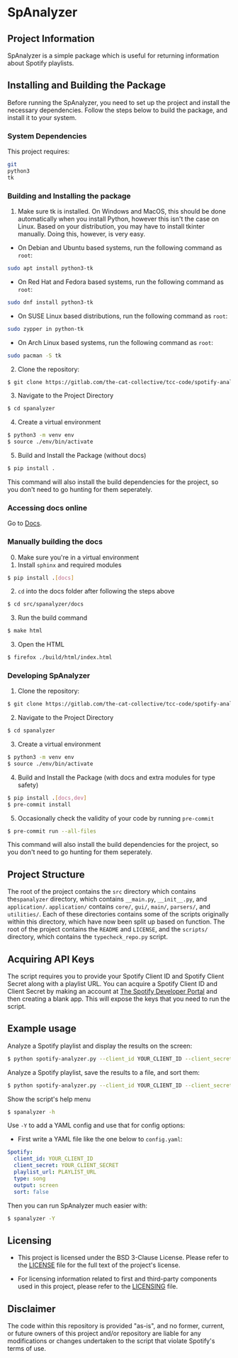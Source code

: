 # SpAnalyzer

## Project Information
SpAnalyzer is a simple package which is useful for returning information about Spotify playlists.

## Installing and Building the Package
Before running the SpAnalyzer, you need to set up the project and install the necessary dependencies. Follow the steps below to build the package, and install it to your system.

### System Dependencies
This project requires:
```bash
git
python3
tk
```

### Building and Installing the package
1. Make sure tk is installed. On Windows and MacOS, this should be done automatically when you install Python, however this isn't the case on Linux. Based on your distribution, you may have to install tkinter manually. Doing this, however, is very easy.

* On Debian and Ubuntu based systems, run the following command as `root`:
```bash
sudo apt install python3-tk
```
* On Red Hat and Fedora based systems, run the following command as `root`:
```bash
sudo dnf install python3-tk
```
* On SUSE Linux based distributions, run the following command as `root`:
```bash
sudo zypper in python-tk
```
* On Arch Linux based systems, run the following command as `root`:
```bash
sudo pacman -S tk
```
2. Clone the repository:
```bash
$ git clone https://gitlab.com/the-cat-collective/tcc-code/spotify-analyzer.git
```
3. Navigate to the Project Directory
```bash
$ cd spanalyzer
```
4. Create a virtual environment
```bash
$ python3 -m venv env
$ source ./env/bin/activate
```
5. Build and Install the Package (without docs)
```bash
$ pip install .
```
This command will also install the build dependencies for the project, so you don't need to go hunting for them seperately.

### Accessing docs online
Go to [Docs](https://the-cat-collective.gitlab.io/tcc-code/spanalyzer/).

### Manually building the docs
0. Make sure you're in a virtual environment
1. Install `sphinx` and required modules
```bash
$ pip install .[docs]
```
2. `cd` into the docs folder after following the steps above
```bash
$ cd src/spanalyzer/docs
```
3. Run the build command
```bash
$ make html
```
3. Open the HTML
```bash
$ firefox ./build/html/index.html
```

### Developing SpAnalyzer
1. Clone the repository:
```bash
$ git clone https://gitlab.com/the-cat-collective/tcc-code/spotify-analyzer.git
```
2. Navigate to the Project Directory
```bash
$ cd spanalyzer
```
3. Create a virtual environment
```bash
$ python3 -m venv env
$ source ./env/bin/activate
```
4. Build and Install the Package (with docs and extra modules for type safety)
```bash
$ pip install .[docs,dev]
$ pre-commit install
```
5. Occasionally check the validity of your code by running `pre-commit`
```bash
$ pre-commit run --all-files
```
This command will also install the build dependencies for the project, so you don't need to go hunting for them seperately.

## Project Structure
The root of the project contains the `src` directory which contains the`spanalyzer` directory, which contains `__main.py`, `__init__.py`, and `application/`. `application/` contains `core/`, `gui/`, `main/`, `parsers/`, and `utilities/`. Each of these directories contains some of the scripts originally within this directory, which have now been split up based on function. The root of the project contains the `README` and `LICENSE`, and the `scripts/` directory, which contains the `typecheck_repo.py` script.

## Acquiring API Keys
The script requires you to provide your Spotify Client ID and Spotify Client Secret along with a playlist URL.
You can acquire a Spotify Client ID and Client Secret by making an account at [The Spotify Developer Portal](https://developer.spotify.com) and then creating a blank app. This will expose the keys that you need to run the script.

## Example usage
Analyze a Spotify playlist and display the results on the screen:
```bash
$ python spotify-analyzer.py --client_id YOUR_CLIENT_ID --client_secret YOUR_CLIENT_SECRET --playlist_url PLAYLIST_URL --output screen
```
Analyze a Spotify playlist, save the results to a file, and sort them:
```bash
$ python spotify-analyzer.py --client_id YOUR_CLIENT_ID --client_secret YOUR_CLIENT_SECRET --playlist_url PLAYLIST_URL --output file --sort
```
Show the script's help menu
```bash
$ spanalyzer -h
```
Use `-Y` to add a YAML config and use that for config options:
* First write a YAML file like the one below to `config.yaml`:
```yaml
Spotify:
  client_id: YOUR_CLIENT_ID
  client_secret: YOUR_CLIENT_SECRET
  playlist_url: PLAYLIST_URL
  type: song
  output: screen
  sort: false
```
Then you can run SpAnalyzer much easier with:
```bash
$ spanalyzer -Y
```

## Licensing
* This project is licensed under the BSD 3-Clause License. Please refer to the [LICENSE](LICENSE) file for the full text of the project's license.

* For licensing information related to first and third-party components used in this project, please refer to the [LICENSING](LICENSING.md) file.

## Disclaimer
The code within this repository is provided "as-is", and no former, current, or future owners of this project and/or repository are liable for any modifications or changes undertaken to the script that violate Spotify's terms of use.
